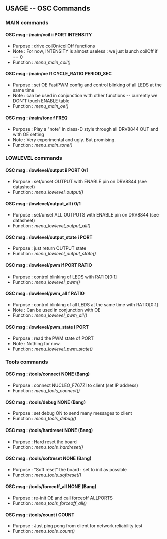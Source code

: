 ## USAGE -- OSC Commands

### MAIN commands

#### OSC msg  : /main/coil ii PORT INTENSITY
 * Purpose   : drive coilOn/coilOff functions
 * Note      : For now, INTENSITY is almost useless : we just launch coilOff if == 0
 * Function  : *menu_main_coil()*

#### OSC msg  : /main/oe ff CYCLE_RATIO PERIOD_SEC
 * Purpose   : set OE FastPWM config and control blinking of all LEDS at the same time
 * Note      : can be used in conjunction with other functions -- currently we DON'T touch ENABLE table
 * Function  : *menu_main_oe()*

#### OSC msg  : /main/tone f FREQ
 * Purpose   : Play a "note" in class-D style through all DRV8844 OUT and with OE setting
 * Note      : Very experimental and ugly. But promising.
 * Function  : *menu_main_tone()*

### LOWLEVEL commands

#### OSC msg  : /lowlevel/output ii PORT 0/1
 * Purpose   : set/unset OUTPUT with ENABLE pin on DRV8844 (see datasheet)
 * Function  : *menu_lowlevel_output()*

#### OSC msg  : /lowlevel/output_all i 0/1
 * Purpose   : set/unset ALL OUTPUTS with ENABLE pin on DRV8844 (see datasheet)
 * Function  : *menu_lowlevel_output_all()*

#### OSC msg  : /lowlevel/output_state i PORT
 * Purpose   : just return OUTPUT state
 * Function  : *menu_lowlevel_output_state()*

#### OSC msg  : /lowlevel/pwm if PORT RATIO
 * Purpose   : control blinking of LEDS with RATIO[0:1]
 * Function  : *menu_lowlevel_pwm()*

#### OSC msg  : /lowlevel/pwm_all f RATIO
 * Purpose   : control blinking of all LEDS at the same time with RATIO[0:1]
 * Note      : Can be used in conjunction with OE
 * Function  : *menu_lowlevel_pwm_all()*

#### OSC msg  : /lowlevel/pwm_state i PORT
 * Purpose   : read the PWM state of PORT
 * Note      : Nothing for now.
 * Function  : *menu_lowlevel_pwm_state()*

### Tools commands

#### OSC msg  : /tools/connect NONE (Bang)
 * Purpose   : connect NUCLEO_F767ZI to client (set IP address)
 * Function  : *menu_tools_connect()*

#### OSC msg  : /tools/debug NONE (Bang)
 * Purpose   : set debug ON to send many messages to client
 * Function  : *menu_tools_debug()*

#### OSC msg  : /tools/hardreset NONE (Bang)
 * Purpose   : Hard reset the board
 * Function  : *menu_tools_hardreset()*

#### OSC msg  : /tools/softreset NONE (Bang)
 * Purpose   : "Soft reset" the board : set to init as possible
 * Function  : *menu_tools_softreset()*

#### OSC msg  : /tools/forceoff_all NONE (Bang)
 * Purpose   : re-init OE and call forceoff ALLPORTS
 * Function  : *menu_tools_forceoff_all()*

#### OSC msg  : /tools/count i COUNT
 * Purpose   : Just ping pong from client for network reliability test
 * Function  : *menu_tools_count()*
